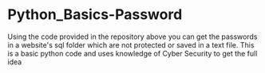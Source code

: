 # Python_Basics-Password
Using the code provided in the repository above you can get the passwords in a website's sql folder which are not protected or saved in a text file.
This is a basic python code and uses knowledge of Cyber Security to get the full idea
